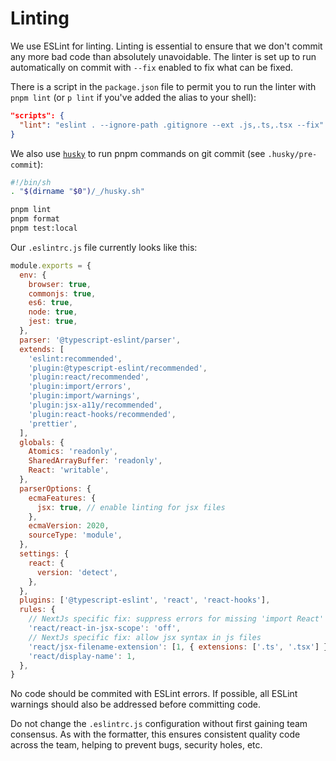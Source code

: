 # Linting

We use ESLint for linting. Linting is essential to ensure that we don't commit any more bad code than absolutely
unavoidable. The linter is set up to run automatically on commit with `--fix` enabled to fix what can be fixed.

There is a script in the `package.json` file to permit you to run the linter with `pnpm lint` (or `p lint` if you've
added the alias to your shell):

```json
"scripts": {
  "lint": "eslint . --ignore-path .gitignore --ext .js,.ts,.tsx --fix"
}
```

We also use [`husky`](https://github.com/typicode/husky) to run pnpm commands on git commit (see `.husky/pre-commit`):

```sh
#!/bin/sh
. "$(dirname "$0")/_/husky.sh"

pnpm lint
pnpm format
pnpm test:local
```

Our `.eslintrc.js` file currently looks like this:

```js
module.exports = {
  env: {
    browser: true,
    commonjs: true,
    es6: true,
    node: true,
    jest: true,
  },
  parser: '@typescript-eslint/parser',
  extends: [
    'eslint:recommended',
    'plugin:@typescript-eslint/recommended',
    'plugin:react/recommended',
    'plugin:import/errors',
    'plugin:import/warnings',
    'plugin:jsx-a11y/recommended',
    'plugin:react-hooks/recommended',
    'prettier',
  ],
  globals: {
    Atomics: 'readonly',
    SharedArrayBuffer: 'readonly',
    React: 'writable',
  },
  parserOptions: {
    ecmaFeatures: {
      jsx: true, // enable linting for jsx files
    },
    ecmaVersion: 2020,
    sourceType: 'module',
  },
  settings: {
    react: {
      version: 'detect',
    },
  },
  plugins: ['@typescript-eslint', 'react', 'react-hooks'],
  rules: {
    // NextJs specific fix: suppress errors for missing 'import React' in files for nextjs
    'react/react-in-jsx-scope': 'off',
    // NextJs specific fix: allow jsx syntax in js files
    'react/jsx-filename-extension': [1, { extensions: ['.ts', '.tsx'] }], //should add ".ts" if typescript project
    'react/display-name': 1,
  },
}
```

No code should be commited with ESLint errors. If possible, all ESLint warnings should also be addressed before
committing code.

Do not change the `.eslintrc.js` configuration without first gaining team consensus. As with the formatter, this ensures
consistent quality code across the team, helping to prevent bugs, security holes, etc.
